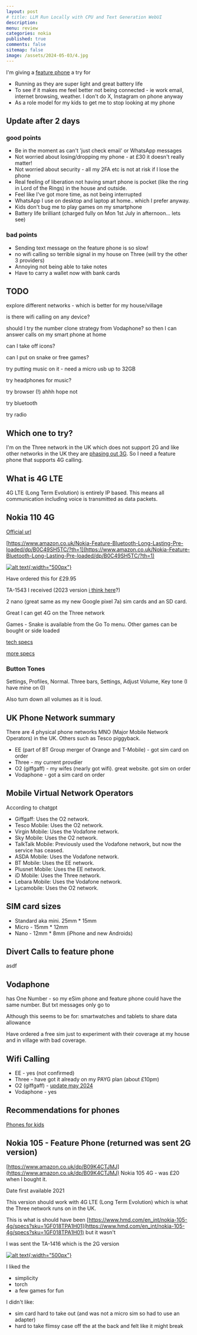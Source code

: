 ```yaml
---
layout: post
# title: LLM Run Locally with CPU and Text Generation WebUI 
description: 
menu: review
categories: nokia 
published: true 
comments: false     
sitemap: false
image: /assets/2024-05-03/4.jpg
---
```


<!-- [![alt text](/assets/2024-04-24/5.jpg "email"){:width="500px"}](/assets/2024-04-24/5.jpg) -->
<!-- [![alt text](/assets/2024-04-24/5.jpg "email")](/assets/2024-04-24/5.jpg) -->

<!-- [![alt text](/assets/2024-05-23/1.jpg "email"){:width="500px"}](/assets/2024-05-23/1.jpg) -->

I'm giving a [feature phone](https://en.wikipedia.org/wiki/Feature_phone) a try for

- Running as they are super light and great battery life
- To see if it makes me feel better not being connected - ie work email, internet browsing, weather. I don't do X, Instagram on phone anyway
- As a role model for my kids to get me to stop looking at my phone

## Update after 2 days

### good points

- Be in the moment as can't 'just check email' or WhatsApp messages
- Not worried about losing/dropping my phone - at £30 it doesn't really matter!
- Not worried about security - all my 2FA etc is not at risk if I lose the phone
- Real feeling of liberation not having smart phone is pocket (like the ring in Lord of the Rings) in the house and outside.
- Feel like I've got more time, as not being interrupted
- WhatsApp I use on desktop and laptop at home.. which I prefer anyway.
- Kids don't bug me to play games on my smartphone
- Battery life brilliant (charged fully on Mon 1st July in afternoon... lets see)

### bad points

- Sending text message on the feature phone is so slow!
- no wifi calling so terrible signal in my house on Three (will try the other 3 providers)
- Annoying not being able to take notes
- Have to carry a wallet now with bank cards

## TODO

explore different networks - which is better for my house/village

is there wifi calling on any device?

should I try the number clone strategy from Vodaphone?
  so then I can answer calls on my smart phone at home

can I take off icons?

can I put on snake or free games?

try putting music on it - need a micro usb up to 32GB

try headphones for music?

try browser (!) ahhh hope not

try bluetooth

try radio


## Which one to try?

I'm on the Three network in the UK which does not support 2G and like other networks in the UK they are [phasing out 3G](https://www.three.co.uk/support/network-and-coverage/our-plans-to-switch-off-3g). So I need a feature phone that supports 4G calling.

## What is 4G LTE

4G LTE (Long Term Evolution) is entirely IP based. This means all communication including voice is transmitted as data packets.


## Nokia 110 4G

[Official url](https://www.hmd.com/en_int/support/nokia-110-4g-user-guide/keys-and-parts)

[https://www.amazon.co.uk/Nokia-Feature-Bluetooth-Long-Lasting-Pre-loaded/dp/B0C49SH5TC/?th=1](https://www.amazon.co.uk/Nokia-Feature-Bluetooth-Long-Lasting-Pre-loaded/dp/B0C49SH5TC/?th=1)

[![alt text](/assets/2024-06-29/1.jpg "email"){:width="500px"}](/assets/2024-06-29/1.jpg)

Have ordered this for £29.95

TA-1543 I received (2023 version [i think here](https://www.gsmchoice.com/es/catalogo/nokia/1104g2023dualsim/)?)

2 nano (great same as my new Google pixel 7a) sim cards and an SD card.

Great I can get 4G on the Three network

Games - Snake is available from the Go To menu. Other games can be bought or side loaded


[tech specs](https://www.hmd.com/en_int/nokia-110-4g/specs?sku=1GF018LPE1H01)

[more specs](https://manual24.co.uk/nokia-110-4g-2023-dual-sim-manual-user-guide)


### Button Tones

Settings, Profiles, Normal. Three bars, Settings, Adjust Volume, Key tone (I have mine on 0)

Also turn down all volumes as it is loud.


## UK Phone Network summary

There are 4 physical phone networks MNO (Major Mobile Network Operators) in the UK. Others such as Tesco piggyback.

- EE (part of BT Group merger of Orange and T-Mobile) - got sim card on order
- Three - my current provdier
- O2 (giffgaff) - my wifes (nearly got wifi). great website. got sim on order
- Vodaphone - got a sim card on order

## Mobile Virtual Network Operators

According to chatgpt

- Giffgaff: Uses the O2 network.
- Tesco Mobile: Uses the O2 network.
- Virgin Mobile: Uses the Vodafone network.
- Sky Mobile: Uses the O2 network.
- TalkTalk Mobile: Previously used the Vodafone network, but now the service has ceased.
- ASDA Mobile: Uses the Vodafone network.
- BT Mobile: Uses the EE network.
- Plusnet Mobile: Uses the EE network.
- iD Mobile: Uses the Three network.
- Lebara Mobile: Uses the Vodafone network.
- Lycamobile: Uses the O2 network.

## SIM card sizes

- Standard  aka mini. 25mm * 15mm 
- Micro - 15mm * 12mm
- Nano - 12mm * 8mm (iPhone and new Androids)

## Divert Calls to feature phone
asdf

## Vodaphone
has One Number - so my eSim phone and feature phone could have the same number. But txt messages only go to 

Although this seems to be for: smartwatches and tablets to share data allowance

Have ordered a free sim just to experiment with their coverage at my house and in village with bad coverage.


## Wifi Calling

- EE - yes (not confirmed)
- Three - have got it already on my PAYG plan (about £10pm)
- O2 (giffgaff) - [update may 2024](https://community.giffgaff.com/d/34049108-an-update-on-wifi-calling-and-volte)
- Vodaphone - yes 


## Recommendations for phones

[Phones for kids](https://www.vodafone.co.uk/mobile/best-for/kids-and-teenagers#best-basic-phones) 


## Nokia 105 - Feature Phone (returned was sent 2G version)

[https://www.amazon.co.uk/dp/B09K4CTJMJ](https://www.amazon.co.uk/dp/B09K4CTJMJ) Nokia 105 4G - was £20 when I bought it.

Date first available 2021

This version should work with 4G LTE (Long Term Evolution) which is what the Three network runs on in the UK.

This is what is should have been [https://www.hmd.com/en_int/nokia-105-4g/specs?sku=1GF018TPA1H01](https://www.hmd.com/en_int/nokia-105-4g/specs?sku=1GF018TPA1H01) but it wasn't

I was sent the TA-1416 which is the 2G version 

[![alt text](/assets/2024-06-15/1.jpg "email"){:width="500px"}](/assets/2024-06-15/1.jpg)

I liked the

- simplicity
- torch
- a few games for fun

I didn't like:

- sim card hard to take out (and was not a micro sim so had to use an adapter)
- hard to take flimsy case off the at the back and felt like it might break



